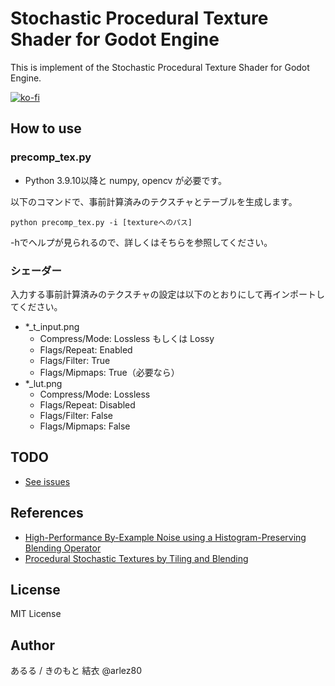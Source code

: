 # Stochastic Procedural Texture Shader for Godot Engine

This is implement of the Stochastic Procedural Texture Shader for Godot Engine.

[![ko-fi](https://ko-fi.com/img/githubbutton_sm.svg)](https://ko-fi.com/E1E44AWTA)

## How to use

### precomp_tex.py

* Python 3.9.10以降と numpy, opencv が必要です。

以下のコマンドで、事前計算済みのテクスチャとテーブルを生成します。

```python precomp_tex.py -i [textureへのパス]```

-hでヘルプが見られるので、詳しくはそちらを参照してください。

### シェーダー

入力する事前計算済みのテクスチャの設定は以下のとおりにして再インポートしてください。

* *_t_input.png
    * Compress/Mode: Lossless もしくは Lossy
    * Flags/Repeat: Enabled
    * Flags/Filter: True
    * Flags/Mipmaps: True（必要なら）
* *_lut.png
    * Compress/Mode: Lossless
    * Flags/Repeat: Disabled
    * Flags/Filter: False
    * Flags/Mipmaps: False

## TODO

* [See issues](https://bitbucket.org/arlez80/stochastic-procedural-texture-shader/issues?status=new&status=open)

## References

* [High-Performance By-Example Noise using a Histogram-Preserving Blending Operator](https://eheitzresearch.wordpress.com/722-2/)
* [Procedural Stochastic Textures by Tiling and Blending](https://eheitzresearch.wordpress.com/738-2/)

## License

MIT License

## Author

あるる / きのもと 結衣 @arlez80
